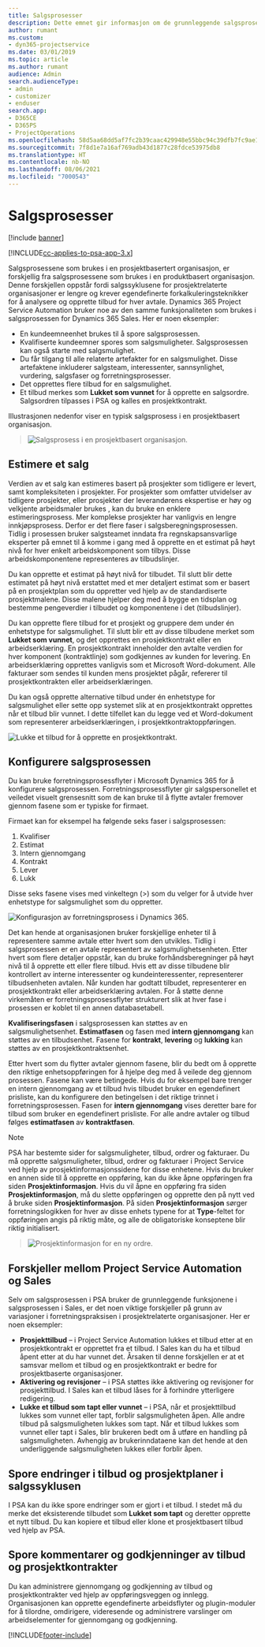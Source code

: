 ```yaml
---
title: Salgsprosesser
description: Dette emnet gir informasjon om de grunnleggende salgsprosessene.
author: rumant
ms.custom:
- dyn365-projectservice
ms.date: 03/01/2019
ms.topic: article
ms.author: rumant
audience: Admin
search.audienceType:
- admin
- customizer
- enduser
search.app:
- D365CE
- D365PS
- ProjectOperations
ms.openlocfilehash: 58d5aa68dd5af7fc2b39caac429948e55bbc94c39dfb7fc9ae15a37cc3c92ce6
ms.sourcegitcommit: 7f8d1e7a16af769adb43d1877c28fdce53975db8
ms.translationtype: HT
ms.contentlocale: nb-NO
ms.lasthandoff: 08/06/2021
ms.locfileid: "7000543"
---
```

# <a name="sales-processes"></a>Salgsprosesser

[!include [banner](../includes/psa-now-project-operations.md)]

[!INCLUDE[cc-applies-to-psa-app-3.x](../includes/cc-applies-to-psa-app-3x.md)]

Salgsprosessene som brukes i en prosjektbasertert organisasjon, er forskjellig fra salgsprosessene som brukes i en produktbasert organisasjon. Denne forskjellen oppstår fordi salgssyklusene for prosjektrelaterte organisasjoner er lengre og krever egendefinerte forkalkuleringsteknikker for å analysere og opprette tilbud for hver avtale. Dynamics 365 Project Service Automation bruker noe av den samme funksjonaliteten som brukes i salgsprosessen for Dynamics 365 Sales. Her er noen eksempler:

- En kundeemneenhet brukes til å spore salgsprosessen.
- Kvalifiserte kundeemner spores som salgsmuligheter. Salgsprosessen kan også starte med salgsmulighet.
- Du får tilgang til alle relaterte artefakter for en salgsmulighet. Disse artefaktene inkluderer salgsteam, interessenter, sannsynlighet, vurdering, salgsfaser og forretningsprosesser.
- Det opprettes flere tilbud for en salgsmulighet.
- Et tilbud merkes som **Lukket som vunnet** for å opprette en salgsordre. Salgsordren tilpasses i PSA og kalles en prosjektkontrakt.

Illustrasjonen nedenfor viser en typisk salgsprosess i en prosjektbasert organisasjon.

> ![Salgsprosess i en prosjektbasert organisasjon.](media/basic-guide-1.png)

## <a name="estimating-a-sale"></a>Estimere et salg
Verdien av et salg kan estimeres basert på prosjekter som tidligere er levert, samt kompleksiteten i prosjekter. For prosjekter som omfatter utvidelser av tidligere prosjekter, eller prosjekter der leverandørens ekspertise er høy og velkjente arbeidsmaler brukes , kan du bruke en enklere estimeringsprosess. Mer komplekse prosjekter har vanligvis en lengre innkjøpsprosess. Derfor er det flere faser i salgsberegningsprosessen. Tidlig i prosessen bruker salgsteamet inndata fra regnskapsansvarlige eksperter på emnet til å komme i gang med å opprette en et estimat på høyt nivå for hver enkelt arbeidskomponent som tilbys. Disse arbeidskomponentene representeres av tilbudslinjer. 

Du kan opprette et estimat på høyt nivå for tilbudet. Til slutt blir dette estimatet på høyt nivå erstattet med et mer detaljert estimat som er basert på en prosjektplan som du oppretter ved hjelp av de standardiserte prosjektmalene. Disse malene hjelper deg med å bygge en tidsplan og bestemme pengeverdier i tilbudet og komponentene i det (tilbudslinjer). 

Du kan opprette flere tilbud for et prosjekt og gruppere dem under én enhetstype for salgsmulighet. Til slutt blir ett av disse tilbudene merket som **Lukket som vunnet**, og det opprettes en prosjektkontrakt eller en arbeidserklæring. En prosjektkontrakt inneholder den avtalte verdien for hver komponent (kontraktlinje) som godkjennes av kunden for levering. En arbeidserklæring opprettes vanligvis som et Microsoft Word-dokument. Alle fakturaer som sendes til kunden mens prosjektet pågår, refererer til prosjektkontrakten eller arbeidserklæringen.

Du kan også opprette alternative tilbud under én enhetstype for salgsmulighet eller sette opp systemet slik at en prosjektkontrakt opprettes når et tilbud blir vunnet. I dette tilfellet kan du legge ved et Word-dokument som representerer arbeidserklæringen, i prosjektkontraktoppføringen.

![Lukke et tilbud for å opprette en prosjektkontrakt.](media/basic-guide-2.png)

## <a name="configuring-the-sales-process"></a>Konfigurere salgsprosessen
Du kan bruke forretningsprosessflyter i Microsoft Dynamics 365 for å konfigurere salgsprosessen. Forretningsprosessflyter gir salgspersonellet et veiledet visuelt grensesnitt som de kan bruke til å flytte avtaler fremover gjennom fasene som er typiske for firmaet.

Firmaet kan for eksempel ha følgende seks faser i salgsprosessen:

1. Kvalifiser
2. Estimat
3. Intern gjennomgang
4. Kontrakt
5. Lever
6. Lukk

Disse seks fasene vises med vinkeltegn (\>) som du velger for å utvide hver enhetstype for salgsmulighet som du oppretter.

![Konfigurasjon av forretningsprosess i Dynamics 365.](media/basic-guide-3.png)
 
Det kan hende at organisasjonen bruker forskjellige enheter til å representere samme avtale etter hvert som den utvikles. Tidlig i salgsprosessen er en avtale representert av salgsmulighetsenheten. Etter hvert som flere detaljer oppstår, kan du bruke forhåndsberegninger på høyt nivå til å opprette ett eller flere tilbud. Hvis ett av disse tilbudene blir kontrollert av interne interessenter og kundeinteressenter, representerer tilbudsenheten avtalen. Når kunden har godtatt tilbudet, representerer en prosjektkontrakt eller arbeidserklæring avtalen. For å støtte denne virkemåten er forretningsprosessflyter strukturert slik at hver fase i prosessen er koblet til en annen databasetabell.

**Kvalifiseringsfasen** i salgsprosessen kan støttes av en salgsmulighetsenhet. **Estimatfasen** og fasen med **intern gjennomgang** kan støttes av en tilbudsenhet. Fasene for **kontrakt**, **levering** og **lukking** kan støttes av en prosjektkontraktsenhet.

Etter hvert som du flytter avtaler gjennom fasene, blir du bedt om å opprette den riktige enhetsoppføringen for å hjelpe deg med å veilede deg gjennom prosessen. Fasene kan være betingede. Hvis du for eksempel bare trenger en intern gjennomgang av et tilbud hvis tilbudet bruker en egendefinert prisliste, kan du konfigurere den betingelsen i det riktige trinnet i forretningsprosessen. Fasen for **intern gjennomgang** vises deretter bare for tilbud som bruker en egendefinert prisliste. For alle andre avtaler og tilbud følges **estimatfasen** av **kontraktfasen**.

> [!NOTE]
> PSA har bestemte sider for salgsmuligheter, tilbud, ordrer og fakturaer. Du må opprette salgsmuligheter, tilbud, ordrer og fakturaer i Project Service ved hjelp av prosjektinformasjonssidene for disse enhetene. Hvis du bruker en annen side til å opprette en oppføring, kan du ikke åpne oppføringen fra siden **Prosjektinformasjon**. Hvis du vil åpne en oppføring fra siden **Prosjektinformasjon**, må du slette oppføringen og opprette den på nytt ved å bruke siden **Prosjektinformasjon**. På siden **Prosjektinformasjon** sørger forretningslogikken for hver av disse enhets typene for at **Type**-feltet for oppføringen angis på riktig måte, og alle de obligatoriske konseptene blir riktig initialisert.

> ![Prosjektinformasjon for en ny ordre.](media/basic-guide-4.png)
 
## <a name="differences-between-project-service-automation-and-sales"></a>Forskjeller mellom Project Service Automation og Sales
Selv om salgsprosessen i PSA bruker de grunnleggende funksjonene i salgsprosessen i Sales, er det noen viktige forskjeller på grunn av variasjoner i forretningspraksisen i prosjektrelaterte organisasjoner. Her er noen eksempler:

- **Prosjekttilbud** – i Project Service Automation lukkes et tilbud etter at en prosjektkontrakt er opprettet fra et tilbud. I Sales kan du ha et tilbud åpent etter at du har vunnet det. Årsaken til denne forskjellen er at et samsvar mellom et tilbud og en prosjektkontrakt er bedre for prosjektbaserte organisasjoner. 
- **Aktivering og revisjoner** – i PSA støttes ikke aktivering og revisjoner for prosjekttilbud. I Sales kan et tilbud låses for å forhindre ytterligere redigering.
- **Lukke et tilbud som tapt eller vunnet** – i PSA, når et prosjekttilbud lukkes som vunnet eller tapt, forblir salgsmuligheten åpen. Alle andre tilbud på salgsmuligheten lukkes som tapt. Når et tilbud lukkes som vunnet eller tapt i Sales, blir brukeren bedt om å utføre en handling på salgsmuligheten. Avhengig av brukerinndataene kan det hende at den underliggende salgsmuligheten lukkes eller forblir åpen.

## <a name="tracking-revisions-to-quotes-and-project-plans-in-the-sales-cycle"></a>Spore endringer i tilbud og prosjektplaner i salgssyklusen
I PSA kan du ikke spore endringer som er gjort i et tilbud. I stedet må du merke det eksisterende tilbudet som **Lukket som tapt** og deretter opprette et nytt tilbud. Du kan kopiere et tilbud eller klone et prosjektbasert tilbud ved hjelp av PSA.

## <a name="tracking-comments-and-approvals-of-quotes-and-project-contracts"></a>Spore kommentarer og godkjenninger av tilbud og prosjektkontrakter
Du kan administrere gjennomgang og godkjenning av tilbud og prosjektkontrakter ved hjelp av oppføringsveggen og innlegg. Organisasjonen kan opprette egendefinerte arbeidsflyter og plugin-moduler for å tilordne, omdirigere, videresende og administrere varslinger om arbeidselementer for gjennomgang og godkjenning.


[!INCLUDE[footer-include](../includes/footer-banner.md)]